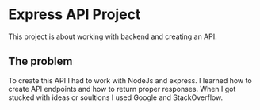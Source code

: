 # Express API Project

This project is about working with backend and creating an API.

## The problem

To create this API I had to work with NodeJs and express. I learned how to create API endpoints and how to return proper responses. When I got stucked with ideas or soultions I used Google and StackOverflow.